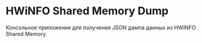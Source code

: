 # HWiNFO Shared Memory Dump

Консольное приложение для получения JSON дампа данных из HWiNFO Shared Memory
